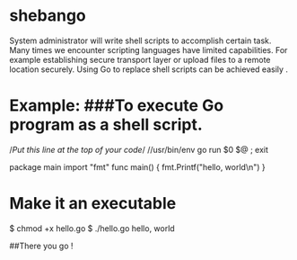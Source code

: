 # shebango

System administrator will  write shell scripts to accomplish certain task.
Many times we encounter scripting languages have limited capabilities.
For example establishing secure transport layer or upload files to a remote location securely.
Using Go to replace shell scripts can be achieved easily .

# Example: ###To execute Go program as a shell script.

/*Put this line at the top of your code*/
//usr/bin/env go run $0 $@ ; exit

package main
import "fmt"
func main() {
    fmt.Printf("hello, world\n")
}

# Make it an executable

$ chmod +x hello.go
$ ./hello.go
hello, world

##There you go !
